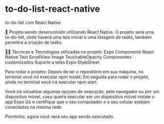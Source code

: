 # to-do-list-react-native
to-do-list com React Native

📱 Projeto sendo desenvolvido utilizando React Native.
 O projeto será uma to-do-list, onde haverá uma tela inicial e uma listagem de tasks, também permitirá a criação de tasks.
 
🧑‍💻 Técnicas e Tecnologias utilizadas no projeto: 
Expo Componente React Native 
Text 
ScrollView 
Image 
TouchableOpacity 
Componentes customizados 
Suporte a telas 
Expo 
StyleSheet

Para rodar o projeto: 
  Depois de ter o repositório em sua máquina, no terminal você irá executar npm install; 
  Em seguida para rodar o projeto, ainda no terminal você irá executar npm start.

Você irá vizualizar algumas opçoes de execução, pelo navegador ou por um dispositivo móvel, caso queira executar em um dispositivo móvel instale o app Expo Go e certifique que o seu computador e o seu celular estejam conectados na mesma rede.

Prontinho, agora você verá seu app sendo executado.
